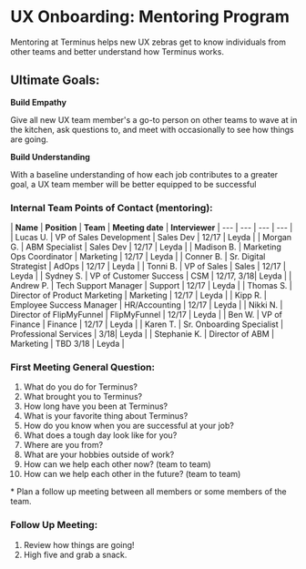 # UX Onboarding: Mentoring Program

Mentoring at Terminus helps new UX zebras get to know individuals from other teams and better understand how Terminus works.

## Ultimate Goals:

**Build Empathy**

Give all new UX team member&#39;s a go-to person on other teams to wave at in the kitchen, ask questions to, and meet with occasionally to see how things are going.

**Build Understanding**

With a baseline understanding of how each job contributes to a greater goal, a UX team member will be better equipped to be successful

### Internal Team Points of Contact (mentoring):

| **Name** | **Position** | **Team** | **Meeting date** | **Interviewer** 
| --- | --- | --- | --- |
| Lucas U. | VP of Sales Development | Sales Dev | 12/17 | Leyda |
| Morgan G. | ABM Specialist | Sales Dev | 12/17 | Leyda |
| Madison B. | Marketing Ops Coordinator | Marketing | 12/17 | Leyda |
| Conner B. | Sr. Digital Strategist | AdOps |  12/17 | Leyda |
| Tonni B. | VP of Sales | Sales  | 12/17 | Leyda |
| Sydney S. | VP of Customer Success | CSM | 12/17, 3/18| Leyda |
| Andrew P. | Tech Support Manager | Support | 12/17 | Leyda |
| Thomas S. | Director of Product Marketing | Marketing | 12/17 | Leyda |
| Kipp R. | Employee Success Manager | HR/Accounting | 12/17 | Leyda |
| Nikki N. | Director of FlipMyFunnel | FlipMyFunnel | 12/17 | Leyda |
| Ben W. | VP of Finance | Finance | 12/17 | Leyda |
| Karen T. | Sr. Onboarding Specialist | Professional Services | 3/18| Leyda | 
| Stephanie K. | Director of ABM | Marketing | TBD 3/18 | Leyda |

### First Meeting General Question:

1. What do you do for Terminus?
2. What brought you to Terminus?
3. How long have you been at Terminus?
4. What is your favorite thing about Terminus?
5. How do you know when you are successful at your job?
6. What does a tough day look like for you?
7. Where are you from?
8. What are your hobbies outside of work?
9. How can we help each other now? (team to team)
10. How can we help each other in the future? (team to team)

\* Plan a follow up meeting between all members or some members of the team.

### Follow Up Meeting:

1. Review how things are going!
2. High five and grab a snack.
